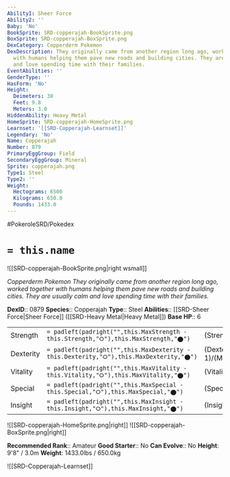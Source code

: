 ```yaml
---
Ability1: Sheer Force
Ability2: ''
Baby: 'No'
BookSprite: SRD-copperajah-BookSprite.png
BoxSprite: SRD-copperajah-BoxSprite.png
DexCategory: Copperderm Pokemon
DexDescription: They originally came from another region long ago, worked together
  with humans helping them pave new roads and building cities. They are usually calm
  and love spending time with their families.
EventAbilities: ''
GenderType: ''
HasForm: 'No'
Height:
  Deimeters: 30
  Feet: 9.8
  Meters: 3.0
HiddenAbility: Heavy Metal
HomeSprite: SRD-copperajah-HomeSprite.png
Learnset: '[[SRD-Copperajah-Learnset]]'
Legendary: 'No'
Name: Copperajah
Number: 879
PrimaryEggGroup: Field
SecondaryEggGroup: Mineral
Sprite: copperajah.png
Type1: Steel
Type2: ''
Weight:
  Hectograms: 6500
  Kilograms: 650.0
  Pounds: 1433.0
---
```


#PokeroleSRD/Pokedex

# `= this.name`

![[SRD-copperajah-BookSprite.png|right wsmall]]

*Copperderm Pokemon*
*They originally came from another region long ago, worked together with humans helping them pave new roads and building cities. They are usually calm and love spending time with their families.*

**DexID**:: 0879
**Species**:: Copperajah
**Type**:: Steel
**Abilities**:: [[SRD-Sheer Force|Sheer Force]] ([[SRD-Heavy Metal|Heavy Metal]])
**Base HP**:: 6

|           |                                                                                        |                                          |
| --------- | -------------------------------------------------------------------------------------- | ---------------------------------------- |
| Strength  | `= padleft(padright("",this.MaxStrength - this.Strength,"⭘"),this.MaxStrength,"⬤")`    | (Strength::3)/(MaxStrength::7)   |
| Dexterity | `= padleft(padright("",this.MaxDexterity - this.Dexterity,"⭘"),this.MaxDexterity,"⬤")` | (Dexterity:: 1)/(MaxDexterity::3) |
| Vitality  | `= padleft(padright("",this.MaxVitality - this.Vitality,"⭘"),this.MaxVitality,"⬤")`    | (Vitality::2)/(MaxVitality::4)   |
| Special   | `= padleft(padright("",this.MaxSpecial - this.Special,"⭘"),this.MaxSpecial,"⬤")`       | (Special::2)/(MaxSpecial::5)     |
| Insight   | `= padleft(padright("",this.MaxInsight - this.Insight,"⭘"),this.MaxInsight,"⬤")`       | (Insight::2)/(MaxInsight::4)     |

![[SRD-copperajah-HomeSprite.png|right]]
![[SRD-copperajah-BoxSprite.png|right]]

**Recommended Rank**:: Amateur
**Good Starter**:: No
**Can Evolve**:: No
**Height**: 9'8" / 3.0m
**Weight**: 1433.0lbs / 650.0kg

![[SRD-Copperajah-Learnset]]